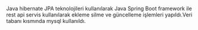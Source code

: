 Java hibernate  JPA teknolojileri kullanılarak Java Spring Boot framework ile rest api servis kullanılarak ekleme silme ve güncelleme işlemleri yapıldı.Veri tabanı kısmında mysql kullanıldı.
